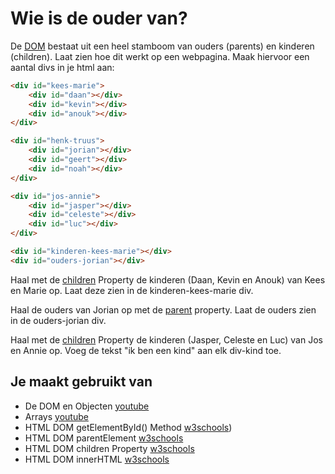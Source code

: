 # Wie is de ouder van?

De [DOM](https://www.w3schools.com/whatis/whatis_htmldom.asp) bestaat uit een heel stamboom van ouders (parents) en kinderen (children). 
Laat zien hoe dit werkt op een webpagina. Maak hiervoor een aantal divs in je html aan:

```html
<div id="kees-marie">
	<div id="daan"></div>
	<div id="kevin"></div>
	<div id="anouk"></div>
</div>

<div id="henk-truus">
	<div id="jorian"></div>
	<div id="geert"></div>
	<div id="noah"></div>
</div>

<div id="jos-annie">
	<div id="jasper"></div>
	<div id="celeste"></div>
	<div id="luc"></div>
</div>

<div id="kinderen-kees-marie"></div>
<div id="ouders-jorian"></div>
```

Haal met de [children](https://www.w3schools.com/jsref/prop_element_children.asp) Property de kinderen (Daan, Kevin en Anouk) van Kees en Marie op. Laat deze zien in de kinderen-kees-marie div.

Haal de ouders van Jorian op met de [parent](https://www.w3schools.com/jsref/prop_node_parentelement.asp) property. Laat de ouders zien in de ouders-jorian div.

Haal met de [children](https://www.w3schools.com/jsref/prop_element_children.asp) Property de kinderen (Jasper, Celeste en Luc) van Jos en Annie op. Voeg de tekst "ik ben een kind" aan elk div-kind toe.

## Je maakt gebruikt van
- De DOM en Objecten [youtube](https://www.youtube.com/watch?v=k81rBKqwDhU)
- Arrays [youtube](https://www.youtube.com/watch?v=Z-l1IAbq3qg)
- HTML DOM getElementById() Method [w3schools](https://www.w3schools.com/jsref/met_document_getelementbyid.asp))
- HTML DOM parentElement [w3schools](https://www.w3schools.com/jsref/prop_node_parentelement.asp)
- HTML DOM children Property [w3schools](https://www.w3schools.com/jsref/prop_element_children.asp)
- HTML DOM innerHTML [w3schools](https://www.w3schools.com/jsref/prop_html_innerhtml.asp)